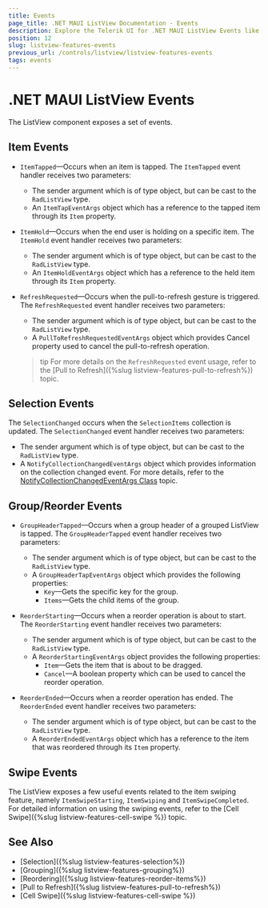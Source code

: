 ```yaml
---
title: Events
page_title: .NET MAUI ListView Documentation - Events
description: Explore the Telerik UI for .NET MAUI ListView Events like Item Events, Selection Events, Group/Reorder Events and Swipe Events.
position: 12
slug: listview-features-events
previous_url: /controls/listview/listview-features-events
tags: events
---
```


# .NET MAUI ListView Events

The ListView component exposes a set of events.

## Item Events

* `ItemTapped`&mdash;Occurs when an item is tapped. The `ItemTapped` event handler receives two parameters:
	* The sender argument which is of type object, but can be cast to the `RadListView` type.
	* An `ItemTapEventArgs` object which has a reference to the tapped item through its `Item` property.

* `ItemHold`&mdash;Occurs when the end user is holding on a specific item. The `ItemHold` event handler receives two parameters:
	* The sender argument which is of type object, but can be cast to the `RadListView` type.
	* An `ItemHoldEventArgs` object which has a reference to the held item through its `Item` property.

* `RefreshRequested`&mdash;Occurs when the pull-to-refresh gesture is triggered. The `RefreshRequested` event handler receives two parameters:
	* The sender argument which is of type object, but can be cast to the `RadListView` type.
	* A `PullToRefreshRequestedEventArgs` object which provides Cancel property used to cancel the pull-to-refresh operation.

	>tip For more details on the `RefreshRequested` event usage, refer to the [Pull to Refresh]({%slug listview-features-pull-to-refresh%}) topic.

## Selection Events

The `SelectionChanged` occurs when the `SelectionItems` collection is updated. The `SelectionChanged` event handler receives two parameters:

* The sender argument which is of type object, but can be cast to the `RadListView` type.
* A `NotifyCollectionChangedEventArgs` object which provides information on the collection changed event. For more details, refer to the [NotifyCollectionChangedEventArgs Class](https://docs.microsoft.com/en-us/dotnet/api/system.collections.specialized.notifycollectionchangedeventargs) topic.

## Group/Reorder Events

* `GroupHeaderTapped`&mdash;Occurs when a group header of a grouped ListView is tapped. The `GroupHeaderTapped` event handler receives two parameters:
	* The sender argument which is of type object, but can be cast to the `RadListView` type.
	* A `GroupHeaderTapEventArgs` object which provides the following properties:
		- `Key`&mdash;Gets the specific key for the group.
		- `Items`&mdash;Gets the child items of the group.

* `ReorderStarting`&mdash;Occurs when a reorder operation is about to start. The `ReorderStarting` event handler receives two parameters:
	* The sender argument which is of type object, but can be cast to the `RadListView` type.
	* A `ReorderStartingEventArgs` object provides the following properties:
		- `Item`&mdash;Gets the item that is about to be dragged.
		- `Cancel`&mdash;A boolean property which can be used to cancel the reorder operation.

* `ReorderEnded`&mdash;Occurs when a reorder operation has ended. The `ReorderEnded` event handler receives two parameters:
	* The sender argument which is of type object, but can be cast to the `RadListView` type.
	* A `ReorderEndedEventArgs` object which has a reference to the item that was reordered through its `Item` property.

## Swipe Events

The ListView exposes a few useful events related to the item swiping feature, namely `ItemSwipeStarting`, `ItemSwiping` and `ItemSwipeCompleted`. For detailed information on using the swiping events, refer to the [Cell Swipe]({%slug listview-features-cell-swipe %}) topic.

## See Also

 - [Selection]({%slug listview-features-selection%})
 - [Grouping]({%slug listview-features-grouping%})
 - [Reordering]({%slug listview-features-reorder-items%})
 - [Pull to Refresh]({%slug listview-features-pull-to-refresh%})
 - [Cell Swipe]({%slug listview-features-cell-swipe %})
